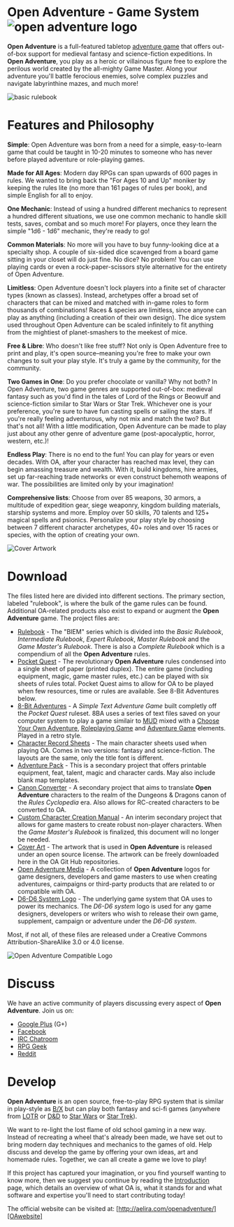 Open Adventure - Game System ![open adventure logo][OAlogo]
==================

**Open Adventure** is a full-featured tabletop [adventure game][adventuregame] that offers out-of-box support for medieval fantasy and science-fiction expeditions. In **Open Adventure**, you play as a heroic or villainous figure free to explore the perilous world created by the all-mighty Game Master. Along your adventure you'll battle ferocious enemies, solve complex puzzles and navigate labyrinthine mazes, and much more!

![basic rulebook][OAproduct]

Features and Philosophy
==================
**Simple**: Open Adventure was born from a need for a simple, easy-to-learn game that could be taught in 10-20 minutes to someone who has never before played adventure or role-playing games.

**Made for All Ages**: Modern day RPGs can span upwards of 600 pages in rules. We wanted to bring back the "For Ages 10 and Up" moniker by keeping the rules lite (no more than 161 pages of rules per book), and simple English for all to enjoy.

**One Mechanic**: Instead of using a hundred different mechanics to represent a hundred different situations, we use one common mechanic to handle skill tests, saves, combat and so much more! For players, once they learn the simple "1d6 - 1d6" mechanic, they're ready to go!

**Common Materials**: No more will you have to buy funny-looking dice at a specialty shop. A couple of six-sided dice scavenged from a board game sitting in your closet will do just fine. No dice? No problem! You can use playing cards or even a rock-paper-scissors style alternative for the entirety of Open Adventure.

**Limitless**: Open Adventure doesn't lock players into a finite set of character types (known as classes). Instead, archetypes offer a broad set of characters that can be mixed and matched with in-game roles to form thousands of combinations! Races & species are limitless, since anyone can play as anything (including a creation of their own design). The dice system used throughout Open Adventure can be scaled infinitely to fit anything from the mightiest of planet-smashers to the meekest of mice.

**Free & Libre**: Who doesn't like free stuff? Not only is Open Adventure free to print and play, it's open source–meaning you're free to make your own changes to suit your play style. It's truly a game by the community, for the community.

**Two Games in One**: Do you prefer chocolate or vanilla? Why not both? In Open Adventure, two game genres are supported out-of-box: medieval fantasy such as you'd find in the tales of Lord of the Rings or Beowulf and science-fiction similar to Star Wars or Star Trek. Whichever one is your preference, you're sure to have fun casting spells or sailing the stars. If you're really feeling adventurous, why not mix and match the two? But that's not all! With a little modification, Open Adventure can be made to play just about any other genre of adventure game (post-apocalyptic, horror, western, etc.)!

**Endless Play**: There is no end to the fun! You can play for years or even decades. With OA, after your character has reached max level, they can begin amassing treasure and wealth. With it, build kingdoms, hire armies, set up far-reaching trade networks or even construct behemoth weapons of war. The possibilities are limited only by your imagination!

**Comprehensive lists**: Choose from over 85 weapons, 30 armors, a multitude of expedition gear, siege weaponry, kingdom building materials, starship systems and more. Employ over 50 skills, 70 talents and 125+ magical spells and psionics. Personalize your play style by choosing between 7 different character archetypes, 40+ roles and over 15 races or species, with the option of creating your own.

![Cover Artwork][coverart1]

Download
==================
The files listed here are divided into different sections. The primary section, labeled "rulebook", is where the bulk of the game rules can be found. Additional OA-related products also exist to expand or augment the **Open Adventure** game. The project files are:

* [Rulebook][rulebook] - The "BIEM" series which is divided into the *Basic Rulebook*, *Intermediate Rulebook*, *Expert Rulebook*, *Master Rulebook* and the *Game Master's Rulebook*. There is also a *Complete Rulebook* which is a compendium of all the **Open Adventure** rules.
* [Pocket Quest][pocketquest] - The revolutionary **Open Adventure** rules condensed into a single sheet of paper (printed duplex). The entire game (including equipment, magic, game master rules, etc.) can be played with six sheets of rules total. Pocket Quest aims to allow for OA to be played when few resources, time or rules are available. See 8-Bit Adventures below.
* [8-Bit Adventures][8bitadventures] - A *Simple Text Adventure Game* built completly off the *Pocket Quest* ruleset. 8BA uses a series of text files saved on your computer system to play a game similair to [MUD][mud] mixed with a [Choose Your Own Adventure][CYOA], [Roleplaying Game][RPG] and [Adventure Game][AG] elements. Played in a retro style.
* [Character Record Sheets][charactersheets] - The main character sheets used when playing OA. Comes in two versions: fantasy and science-fiction. The layouts are the same, only the title font is different.
* [Adventure Pack][adventurepack] - This is a secondary project that offers printable equipment, feat, talent, magic and character cards. May also include blank map templates.
* [Canon Converter][canon] - A secondary project that aims to translate **Open Adventure** characters to the realm of the Dungeons & Dragons canon of the *Rules Cyclopedia* era. Also allows for RC-created characters to be converted to OA.
* [Custom Character Creation Manual][cccm] - An interim secondary project that allows for game masters to create robust non-player characters. When the *Game Master's Rulebook* is finalized, this document will no longer be needed.
* [Cover Art][coverart] - The artwork that is used in **Open Adventure** is released under an open source license. The artwork can be freely downloaded here in the OA Git Hub repositories.
* [Open Adventure Media][OAmedia] - A collection of **Open Adventure** logos for game designers, developers and game masters to use when creating adventures, caimpaigns or third-party products that are related to or compatible with OA.
* [D6-D6 System Logo][d6-d6] - The underlying game system that OA uses to power its mechanics. The *D6-D6 system* logo is used for any game designers, developers or writers who wish to release their own game, supplement, campaign or adventure under the *D6-D6 system*.

Most, if not all, of these files are released under a Creative Commons Attribution-ShareAlike 3.0 or 4.0 license.

![Open Adventure Compatible Logo][OAcompatible]

Discuss
==================
We have an active community of players discussing every aspect of **Open Adventure**. Join us on:

* [Google Plus][googleplus] (G+)
* [Facebook][FB]
* [IRC Chatroom][IRC]
* [RPG Geek][rpggeek]
* [Reddit][reddit]

Develop
==================
**Open Adventure** is an open source, free-to-play RPG system that is similar in play-style as [B/X][bx] but can play both fantasy and sci-fi games (anywhere from [LOTR][lotr] or [D&D][dnd] to [Star Wars][sw] or [Star Trek][st]).

We want to re-light the lost flame of old school gaming in a new way. Instead of recreating a wheel that's already been made, we have set out to bring modern day techniques and mechanics to the games of old. Help discuss and develop the game by offering your own ideas, art and homemade rules. Together, we can all create a game we love to play!

If this project has captured your imagination, or you find yourself wanting to know more, then we suggest you continue by reading the [Introduction][intro] page, which details an overview of what OA is, what it stands for and what software and expertise you'll need to start contributing today!

The official website can be visited at: [http://aelira.com/openadventure/][OAwebsite]

[adventuregame]: https://en.wikipedia.org/wiki/Adventure_game
[OAproduct]: http://www.aelira.com/openadventure/images/basic_rulebook_product_shot_0.jpg
[OAlogo]: http://www.aelira.com/openadventure/images/mobileicon.png
[googleplus]: https://plus.google.com/u/0/communities/112108732479175981421
[lotr]: https://en.wikipedia.org/wiki/The_Lord_of_the_Rings
[dnd]: https://en.wikipedia.org/wiki/Dungeons_%26_Dragons
[sw]: https://en.wikipedia.org/wiki/Star_Wars
[st]: https://en.wikipedia.org/wiki/Star_trek
[lo]: https://www.libreoffice.org/
[gimp]: http://www.gimp.org/
[OAwebsite]: http://aelira.com/openadventure/
[rulebook]: https://github.com/openadventure/Open-Adventure/tree/master/rulebook/biem
[pocketquest]: https://github.com/openadventure/Pocket-Quest
[8bitadventures]: https://github.com/openadventure/8-Bit-Adventures
[mud]: https://en.wikipedia.org/wiki/MUD
[CYOA]: https://en.wikipedia.org/wiki/Choose_Your_Own_Adventure
[RPG]: https://en.wikipedia.org/wiki/Role-playing_game
[AG]: https://en.wikipedia.org/wiki/Adventure_game
[charactersheets]: https://github.com/openadventure/Open-Adventure/tree/master/character_record_sheets
[adventurepack]: https://github.com/openadventure/Open-Adventure/tree/master/secondary_projects/adventure_pack
[canon]: https://github.com/openadventure/Open-Adventure/tree/master/secondary_projects/canon_converter
[cccm]: https://github.com/openadventure/Open-Adventure/tree/master/secondary_projects/custom_character_creation_manual
[coverart]: https://github.com/openadventure/Open-Adventure/tree/master/book_art
[OAmedia]: https://github.com/openadventure/Open-Adventure/tree/master/open_adventure_media
[d6-d6]: https://github.com/openadventure/Open-Adventure/tree/master/d6-d6_system
[FB]: https://www.facebook.com/openadventuregame
[IRC]: http://webchat.freenode.net/?channels=openadventure
[rpggeek]: http://rpggeek.com/rpg/24876/open-adventure
[reddit]: https://www.reddit.com/r/openadventure
[bx]: https://en.wikipedia.org/wiki/Dungeons_%26_Dragons_Basic_Set
[intro]: https://github.com/openadventure/Open-Adventure/wiki/Introduction
[coverart1]: http://www.aelira.com/openadventure/images/basic_rulebook_cover_art.png
[OAcompatible]: http://www.aelira.com/openadventure/images/oa_compatible.png

